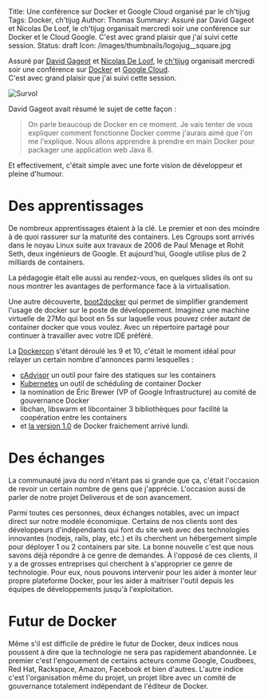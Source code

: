 Title: Une conférence sur Docker et Google Cloud organisé par le ch'tijug
Tags: Docker, ch'tijug
Author: Thomas
Summary: Assuré par David Gageot et Nicolas De Loof, le ch'tijug organisait mercredi soir une conférence sur Docker et le Cloud Google. C'est avec grand plaisir que j'ai suivi cette session. 
Status: draft
Icon: /images/thumbnails/logojug__square.jpg


Assuré par [David Gageot](http://blog.javabien.net/) et [Nicolas De Loof](http://blog.loof.fr/), le [ch'tijug](http://chtijug.org/) organisait mercredi soir une conférence sur [Docker](http://docker.io) et [Google Cloud](http://cloud.google.com/).  
C'est avec grand plaisir que j'ai suivi cette session. 

![Survol]({filename}/images/logojug.jpg)

David Gageot avait résumé le sujet de cette façon :

> On parle beaucoup de Docker en ce moment. Je vais tenter de vous expliquer comment fonctionne Docker comme j'aurais aimé que l'on me l'explique. Nous allons apprendre à prendre en main Docker pour packager une application web Java 8.

Et effectivement, c'était simple avec une forte vision de développeur et pleine d'humour.

# Des apprentissages

De nombreux apprentissages étaient à la clé. Le premier et non des moindre à de quoi rassurer sur la maturité des containers.
Les Cgroups sont arrivés dans le noyau Linux suite aux travaux de 2006 de Paul Menage et Rohit Seth, deux ingénieurs de Google. Et aujourd'hui, Google utilise plus de 2 milliards de containers.

La pédagogie était elle aussi au rendez-vous, en quelques slides ils ont su nous montrer les avantages de performance face à la virtualisation.

Une autre découverte, [boot2docker](http://boot2docker.io/) qui permet de simplifier grandement l'usage de docker sur le poste de développement. Imaginez une machine virtuelle de 27Mo qui boot en 5s sur laquelle vous pouvez créer autant de container docker que vous voulez. Avec un répertoire partagé pour continuer à travailler avec votre IDE préféré.

La [Dockercon](http://dockercon.com/) s'étant déroulé les 9 et 10, c'était le moment idéal pour relayer un certain nombre d'annonces parmi lesquelles :

* [cAdvisor](https://github.com/google/cadvisor) un outil pour faire des statiques sur les containers
* [Kubernetes](https://github.com/GoogleCloudPlatform/kubernetes) un outil de schéduling de container Docker
* la nomination de Éric Brewer (VP of Google Infrastructure) au comité de gouvernance Docker
* libchan, libswarm et libcontainer 3 bibliothèques pour facilité la coopération entre les containers
* et [la version 1.0](http://blog.docker.com/2014/06/its-here-docker-1-0/) de Docker fraichement arrivé lundi.


# Des échanges

La communauté java du nord n'étant pas si grande que ça, c'était l'occasion de revoir un certain nombre de gens que j'apprécie. L'occasion aussi de parler de notre projet Deliverous et de son avancement.

Parmi toutes ces personnes, deux échanges notables, avec un impact direct sur notre modèle économique.
Certains de nos clients sont des développeurs d'indépendants qui font du site web avec des technologies innovantes (nodejs, rails, play, etc.) et ils cherchent un hébergement simple pour déployer 1 ou 2 containers par site. La bonne nouvelle c'est que nous savons déjà répondre à ce genre de demandes.
À l'opposé de ces clients, il y a de grosses entreprises qui cherchent à s'approprier ce genre de technologie. Pour eux, nous pouvons intervenir pour les aider à monter leur propre plateforme Docker, pour les aider à maitriser l'outil depuis les équipes de développements jusqu'à l'exploitation.


# Futur de Docker

Même s'il est difficile de prédire le futur de Docker, deux indices nous poussent à dire que la technologie ne sera pas rapidement abandonnée.
Le premier c'est l'engouement de certains acteurs comme Google, Coudbees, Red Hat, Rackspace, Amazon, Facebook et bien d'autres.
L'autre indice c'est l'organisation même du projet, un projet libre avec un comité de gouvernance totalement indépendant de l'éditeur de Docker.

